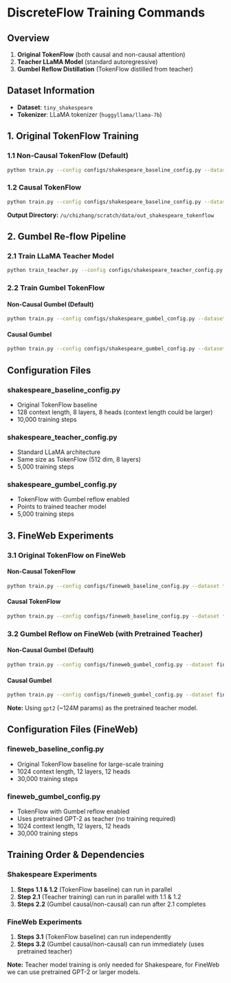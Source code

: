 # DiscreteFlow Training Commands

## Overview

1. **Original TokenFlow** (both causal and non-causal attention)
2. **Teacher LLaMA Model** (standard autoregressive)
3. **Gumbel Reflow Distillation** (TokenFlow distilled from teacher)

## Dataset Information

- **Dataset**: `tiny_shakespeare`
- **Tokenizer**: LLaMA tokenizer (`huggyllama/llama-7b`)

## 1. Original TokenFlow Training

### 1.1 Non-Causal TokenFlow (Default)
```bash
python train.py --config configs/shakespeare_baseline_config.py --dataset shakespeare
```

### 1.2 Causal TokenFlow
```bash
python train.py --config configs/shakespeare_baseline_config.py --dataset shakespeare --causal
```

**Output Directory:** `/u/chizhang/scratch/data/out_shakespeare_tokenflow`

## 2. Gumbel Re-flow Pipeline

### 2.1 Train LLaMA Teacher Model
```bash
python train_teacher.py --config configs/shakespeare_teacher_config.py --dataset shakespeare
```

### 2.2 Train Gumbel TokenFlow

#### Non-Causal Gumbel (Default)
```bash
python train.py --config configs/shakespeare_gumbel_config.py --dataset shakespeare
```

#### Causal Gumbel
```bash
python train.py --config configs/shakespeare_gumbel_config.py --dataset shakespeare --causal
```
## Configuration Files

### shakespeare_baseline_config.py
- Original TokenFlow baseline
- 128 context length, 8 layers, 8 heads (context length could be larger)
- 10,000 training steps

### shakespeare_teacher_config.py  
- Standard LLaMA architecture
- Same size as TokenFlow (512 dim, 8 layers)
- 5,000 training steps 

### shakespeare_gumbel_config.py
- TokenFlow with Gumbel reflow enabled
- Points to trained teacher model
- 5,000 training steps

## 3. FineWeb Experiments

### 3.1 Original TokenFlow on FineWeb

#### Non-Causal TokenFlow
```bash
python train.py --config configs/fineweb_baseline_config.py --dataset fineweb
```

#### Causal TokenFlow
```bash
python train.py --config configs/fineweb_baseline_config.py --dataset fineweb --causal
```

### 3.2 Gumbel Reflow on FineWeb (with Pretrained Teacher)

#### Non-Causal Gumbel (Default)
```bash
python train.py --config configs/fineweb_gumbel_config.py --dataset fineweb
```

#### Causal Gumbel
```bash
python train.py --config configs/fineweb_gumbel_config.py --dataset fineweb --causal
```

**Note:** Using `gpt2` (~124M params) as the pretrained teacher model. 

## Configuration Files (FineWeb)

### fineweb_baseline_config.py
- Original TokenFlow baseline for large-scale training
- 1024 context length, 12 layers, 12 heads
- 30,000 training steps

### fineweb_gumbel_config.py
- TokenFlow with Gumbel reflow enabled
- Uses pretrained GPT-2 as teacher (no training required)
- 1024 context length, 12 layers, 12 heads
- 30,000 training steps

## Training Order & Dependencies

### Shakespeare Experiments
1. **Steps 1.1 & 1.2** (TokenFlow baseline) can run in parallel
2. **Step 2.1** (Teacher training) can run in parallel with 1.1 & 1.2
3. **Steps 2.2** (Gumbel causal/non-causal) can run after 2.1 completes

### FineWeb Experiments  
1. **Steps 3.1** (TokenFlow baseline) can run independently
2. **Steps 3.2** (Gumbel causal/non-causal) can run immediately (uses pretrained teacher)


**Note:** Teacher model training is only needed for Shakespeare, for FineWeb we can use pretrained GPT-2 or larger models.
